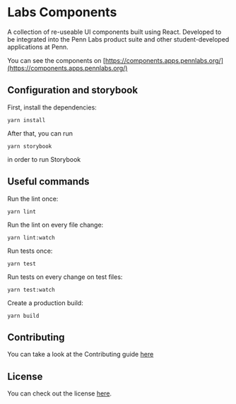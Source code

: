 # Labs Components
A collection of re-useable UI components built using React. Developed to be integrated into the Penn Labs product suite and other student-developed applications at Penn.

You can see the components on [https://components.apps.pennlabs.org/](https://components.apps.pennlabs.org/)


## Configuration and storybook
First, install the dependencies:
```
yarn install
```

After that, you can run
```
yarn storybook
```
in order to run Storybook


## Useful commands
Run the lint once:
```
yarn lint
```

Run the lint on every file change:
```
yarn lint:watch
```

Run tests once:
```
yarn test
```

Run tests on every change on test files:
```
yarn test:watch
```

Create a production build:
```
yarn build
```

## Contributing
You can take a look at the Contributing guide [here](https://github.com/pennlabs/components/blob/master/CONTRIBUTING.md)


## License
You can check out the license [here](https://github.com/pennlabs/components/blob/master/LICENSE).
